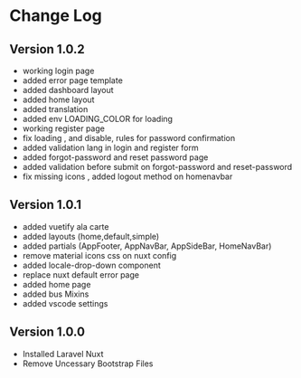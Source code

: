 # Change Log

## Version 1.0.2

- working login page
- added error page template
- added dashboard layout
- added home layout
- added translation 
- added env LOADING_COLOR for loading
- working register page
- fix loading , and disable, rules for password confirmation
- added validation lang in login and register form
- added forgot-password and reset password page
- added validation before submit on forgot-password and reset-password
- fix missing icons , added logout method on homenavbar

## Version 1.0.1

- added vuetify ala carte
- added layouts (home,default,simple)
- added partials (AppFooter, AppNavBar, AppSideBar, HomeNavBar)
- remove material icons css on nuxt config
- added locale-drop-down component
- replace nuxt default error page
- added home page
- added bus Mixins
- added vscode settings

## Version 1.0.0

- Installed Laravel Nuxt
- Remove Uncessary Bootstrap Files